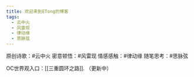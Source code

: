 ```yaml
---
title: 欢迎来到ETong的博客
tags:
  - 云中火
  - 风雷现
  - 律动缘
  - 思脉弦
---
```

原创诗歌：#云中火
密意顿悟：#风雷现
情感感触：#律动缘
随笔思考：#思脉弦


OC世界观入口：[[三重圆环之路]]. （更新中）

